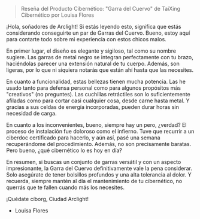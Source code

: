 > Reseña del Producto Cibernético: "Garra del Cuervo" de TaiXing Cibernético
> por Louisa Flores

¡Hola, soñadores de Arclight! Si estás leyendo esto, significa que estás considerando conseguirte un par de Garras del Cuervo. Bueno, estoy aquí para contarte todo sobre mi experiencia con estos chicos malos.

En primer lugar, el diseño es elegante y sigiloso, tal como su nombre sugiere. Las garras de metal negro se integran perfectamente con tu brazo, haciéndolas parecer una extensión natural de tu cuerpo. Además, son ligeras, por lo que ni siquiera notarás que están ahí hasta que las necesites.

En cuanto a funcionalidad, estas bellezas tienen mucha potencia. Las he usado tanto para defensa personal como para algunos propósitos más "creativos" (no preguntes). Las cuchillas retráctiles son lo suficientemente afiladas como para cortar casi cualquier cosa, desde carne hasta metal. Y gracias a sus celdas de energía incorporadas, pueden durar horas sin necesidad de carga.

En cuanto a los inconvenientes, bueno, siempre hay un pero, ¿verdad? El proceso de instalación fue doloroso como el infierno. Tuve que recurrir a un ciberdoc certificado para hacerlo, y aún así, pasé una semana recuperándome del procedimiento. Además, no son precisamente baratas. Pero bueno, ¿qué cibernético lo es hoy en día?

En resumen, si buscas un conjunto de garras versátil y con un aspecto impresionante, la Garra del Cuervo definitivamente vale la pena considerar. Solo asegúrate de tener bolsillos profundos y una alta tolerancia al dolor. Y recuerda, siempre mantén al día el mantenimiento de tu cibernético, no querrás que te fallen cuando más los necesites.

¡Quédate cíborg, Ciudad Arclight!

- Louisa Flores
